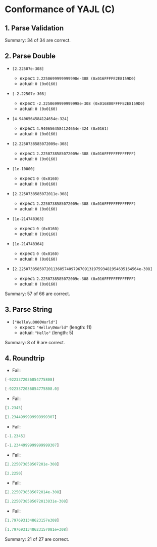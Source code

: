 # Conformance of YAJL (C)

## 1. Parse Validation


Summary: 34 of 34 are correct.

## 2. Parse Double

* `[2.22507e-308]`
  * expect: `2.2250699999999998e-308 (0x016FFFFE2E8159D0)`
  * actual: `0 (0x0160)`

* `[-2.22507e-308]`
  * expect: `-2.2250699999999998e-308 (0x016800FFFFE2E8159D0)`
  * actual: `0 (0x0160)`

* `[4.9406564584124654e-324]`
  * expect: `4.9406564584124654e-324 (0x0161)`
  * actual: `0 (0x0160)`

* `[2.2250738585072009e-308]`
  * expect: `2.2250738585072009e-308 (0x016FFFFFFFFFFFFF)`
  * actual: `0 (0x0160)`

* `[1e-10000]`
  * expect: `0 (0x0160)`
  * actual: `0 (0x0160)`

* `[2.2250738585072011e-308]`
  * expect: `2.2250738585072009e-308 (0x016FFFFFFFFFFFFF)`
  * actual: `0 (0x0160)`

* `[1e-214748363]`
  * expect: `0 (0x0160)`
  * actual: `0 (0x0160)`

* `[1e-214748364]`
  * expect: `0 (0x0160)`
  * actual: `0 (0x0160)`

* `[2.22507385850720113605740979670913197593481954635164564e-308]`
  * expect: `2.2250738585072009e-308 (0x016FFFFFFFFFFFFF)`
  * actual: `0 (0x0160)`


Summary: 57 of 66 are correct.

## 3. Parse String

* `["Hello\u0000World"]`
  * expect: `"Hello\0World"` (length: 11)
  * actual: `"Hello"` (length: 5)


Summary: 8 of 9 are correct.

## 4. Roundtrip

* Fail:
~~~js
[-9223372036854775808]
~~~

~~~js
[-9223372036854775808.0]
~~~

* Fail:
~~~js
[1.2345]
~~~

~~~js
[1.2344999999999999307]
~~~

* Fail:
~~~js
[-1.2345]
~~~

~~~js
[-1.2344999999999999307]
~~~

* Fail:
~~~js
[2.225073858507201e-308]
~~~

~~~js
[2.2250]
~~~

* Fail:
~~~js
[2.2250738585072014e-308]
~~~

~~~js
[2.2250738585072013831e-308]
~~~

* Fail:
~~~js
[1.7976931348623157e308]
~~~

~~~js
[1.7976931348623157081e+308]
~~~


Summary: 21 of 27 are correct.

